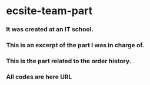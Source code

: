# ecsite-team-part
### It was created at an IT school.
### This is an excerpt of the part I was in charge of.
### This is the part related to the order history.
### All codes are here URL
